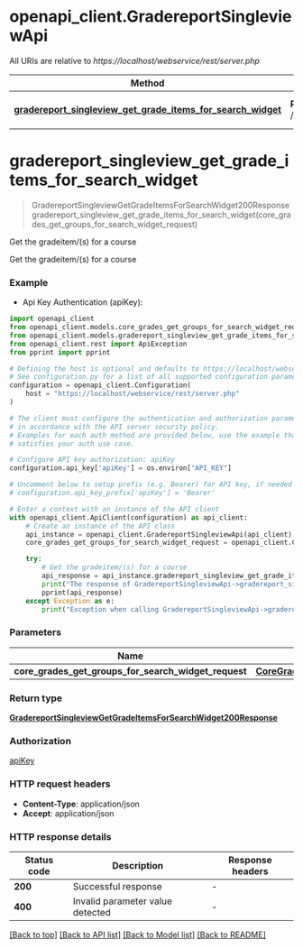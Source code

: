 # openapi_client.GradereportSingleviewApi

All URIs are relative to *https://localhost/webservice/rest/server.php*

Method | HTTP request | Description
------------- | ------------- | -------------
[**gradereport_singleview_get_grade_items_for_search_widget**](GradereportSingleviewApi.md#gradereport_singleview_get_grade_items_for_search_widget) | **POST** /gradereport_singleview_get_grade_items_for_search_widget | Get the gradeitem/(s) for a course


# **gradereport_singleview_get_grade_items_for_search_widget**
> GradereportSingleviewGetGradeItemsForSearchWidget200Response gradereport_singleview_get_grade_items_for_search_widget(core_grades_get_groups_for_search_widget_request)

Get the gradeitem/(s) for a course

Get the gradeitem/(s) for a course

### Example

* Api Key Authentication (apiKey):

```python
import openapi_client
from openapi_client.models.core_grades_get_groups_for_search_widget_request import CoreGradesGetGroupsForSearchWidgetRequest
from openapi_client.models.gradereport_singleview_get_grade_items_for_search_widget200_response import GradereportSingleviewGetGradeItemsForSearchWidget200Response
from openapi_client.rest import ApiException
from pprint import pprint

# Defining the host is optional and defaults to https://localhost/webservice/rest/server.php
# See configuration.py for a list of all supported configuration parameters.
configuration = openapi_client.Configuration(
    host = "https://localhost/webservice/rest/server.php"
)

# The client must configure the authentication and authorization parameters
# in accordance with the API server security policy.
# Examples for each auth method are provided below, use the example that
# satisfies your auth use case.

# Configure API key authorization: apiKey
configuration.api_key['apiKey'] = os.environ["API_KEY"]

# Uncomment below to setup prefix (e.g. Bearer) for API key, if needed
# configuration.api_key_prefix['apiKey'] = 'Bearer'

# Enter a context with an instance of the API client
with openapi_client.ApiClient(configuration) as api_client:
    # Create an instance of the API class
    api_instance = openapi_client.GradereportSingleviewApi(api_client)
    core_grades_get_groups_for_search_widget_request = openapi_client.CoreGradesGetGroupsForSearchWidgetRequest() # CoreGradesGetGroupsForSearchWidgetRequest | 

    try:
        # Get the gradeitem/(s) for a course
        api_response = api_instance.gradereport_singleview_get_grade_items_for_search_widget(core_grades_get_groups_for_search_widget_request)
        print("The response of GradereportSingleviewApi->gradereport_singleview_get_grade_items_for_search_widget:\n")
        pprint(api_response)
    except Exception as e:
        print("Exception when calling GradereportSingleviewApi->gradereport_singleview_get_grade_items_for_search_widget: %s\n" % e)
```



### Parameters


Name | Type | Description  | Notes
------------- | ------------- | ------------- | -------------
 **core_grades_get_groups_for_search_widget_request** | [**CoreGradesGetGroupsForSearchWidgetRequest**](CoreGradesGetGroupsForSearchWidgetRequest.md)|  | 

### Return type

[**GradereportSingleviewGetGradeItemsForSearchWidget200Response**](GradereportSingleviewGetGradeItemsForSearchWidget200Response.md)

### Authorization

[apiKey](../README.md#apiKey)

### HTTP request headers

 - **Content-Type**: application/json
 - **Accept**: application/json

### HTTP response details

| Status code | Description | Response headers |
|-------------|-------------|------------------|
**200** | Successful response |  -  |
**400** | Invalid parameter value detected |  -  |

[[Back to top]](#) [[Back to API list]](../README.md#documentation-for-api-endpoints) [[Back to Model list]](../README.md#documentation-for-models) [[Back to README]](../README.md)

